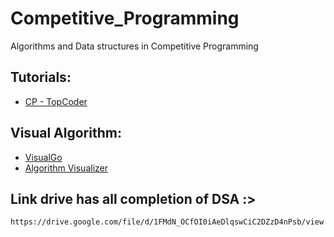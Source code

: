 # Competitive_Programming
Algorithms and Data structures in Competitive Programming

## Tutorials:
- [CP - TopCoder](https://www.topcoder.com/thrive/search?tags[]=Competitive%20Programming%20Tutorials)

## Visual Algorithm:
- [VisualGo](https://visualgo.net/en)
- [Algorithm Visualizer](https://algorithm-visualizer.org/)

## Link drive has all completion of DSA :>
    https://drive.google.com/file/d/1FMdN_OCfOI0iAeDlqswCiC2DZzD4nPsb/view


